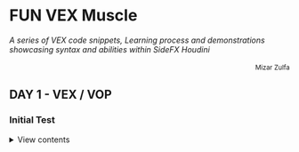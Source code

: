 # FUN VEX Muscle

*A series of VEX code snippets, Learning process and demonstrations showcasing syntax and abilities within SideFX Houdini*
<p align="right"><small>Mizar Zulfa</small></p>


## DAY 1 - VEX / VOP

### Initial Test

<details>
<summary>View contents</summary>

* [`VEX_TO_VOP`](#VEX_TO_VOP)



### VEX_TO_VOP

DAY 1 - Recreate VOP to VEX

```c
// Get values from user-defined channels
float frequency = chf('frequency');
float h = chf('Horizontal_shift');
float v = chf('Vertical_shift');
float a = chf('Amplitudo');

// Compute the initial value of the sine wave based on time and horizontal shift
float initial = 2 * $PI * frequency * @Time + h;

// Compute the value of the sine wave at the current time and add the vertical shift
float wave = a * sin(initial);
wave += v;

// Set the y coordinate of the point position to the value of the sine wave
@P.y = wave;
```

<details>
<summary>Example</summary>

<img src="/Additional_images/VEX_VOP_INIT.png" width="2000px;"/>

[File](https://github.com/mizarzulfa/Fun_VEX/blob/main/File/VOP_and_VEX_Initial.hip) VOP_VEX_Init_DAY1.vfl

</details>
